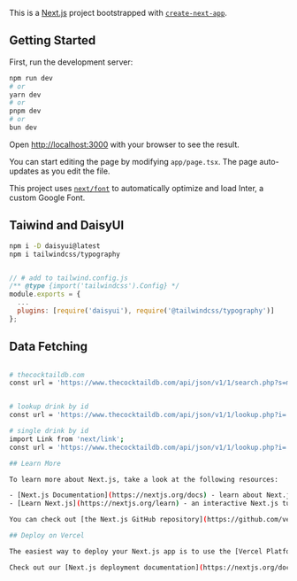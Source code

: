 This is a [Next.js](https://nextjs.org/) project bootstrapped with [`create-next-app`](https://github.com/vercel/next.js/tree/canary/packages/create-next-app).

## Getting Started

First, run the development server:

```bash
npm run dev
# or
yarn dev
# or
pnpm dev
# or
bun dev
```

Open [http://localhost:3000](http://localhost:3000) with your browser to see the result.

You can start editing the page by modifying `app/page.tsx`. The page auto-updates as you edit the file.

This project uses [`next/font`](https://nextjs.org/docs/basic-features/font-optimization) to automatically optimize and load Inter, a custom Google Font.

## Taiwind and DaisyUI

```bash
npm i -D daisyui@latest
npm i tailwindcss/typography
```

```js

// # add to tailwind.config.js
/** @type {import('tailwindcss').Config} */
module.exports = {
  ...
  plugins: [require('daisyui'), require('@tailwindcss/typography')]
};

```

## Data Fetching
```bash

# thecocktaildb.com
const url = 'https://www.thecocktaildb.com/api/json/v1/1/search.php?s=margarita';


# lookup drink by id
const url = 'https://www.thecocktaildb.com/api/json/v1/1/lookup.php?i=';

# single drink by id
import Link from 'next/link';
const url = 'https://www.thecocktaildb.com/api/json/v1/1/lookup.php?i=';

## Learn More

To learn more about Next.js, take a look at the following resources:

- [Next.js Documentation](https://nextjs.org/docs) - learn about Next.js features and API.
- [Learn Next.js](https://nextjs.org/learn) - an interactive Next.js tutorial.

You can check out [the Next.js GitHub repository](https://github.com/vercel/next.js/) - your feedback and contributions are welcome!

## Deploy on Vercel

The easiest way to deploy your Next.js app is to use the [Vercel Platform](https://vercel.com/new?utm_medium=default-template&filter=next.js&utm_source=create-next-app&utm_campaign=create-next-app-readme) from the creators of Next.js.

Check out our [Next.js deployment documentation](https://nextjs.org/docs/deployment) for more details.
